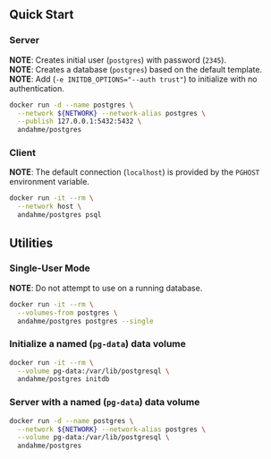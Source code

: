 ## Quick Start

### Server
**NOTE**: Creates initial user (`postgres`) with password (`2345`).  
**NOTE**: Creates a database (`postgres`) based on the default template.  
**NOTE**: Add (`-e INITDB_OPTIONS="--auth trust"`) to initialize with no authentication.  
```bash
docker run -d --name postgres \
  --network ${NETWORK} --network-alias postgres \
  --publish 127.0.0.1:5432:5432 \
  andahme/postgres
```

### Client
**NOTE**: The default connection (`localhost`) is provided by the `PGHOST` environment variable.  
```bash
docker run -it --rm \
  --network host \
  andahme/postgres psql
```


## Utilities

### Single-User Mode
**NOTE**: Do not attempt to use on a running database.  
```bash
docker run -it --rm \
  --volumes-from postgres \
  andahme/postgres postgres --single
```

### Initialize a named (`pg-data`) data volume
```bash
docker run -it --rm \
  --volume pg-data:/var/lib/postgresql \
  andahme/postgres initdb
```

### Server with a named (`pg-data`) data volume
```bash
docker run -d --name postgres \
  --network ${NETWORK} --network-alias postgres \
  --volume pg-data:/var/lib/postgresql \
  andahme/postgres
```
